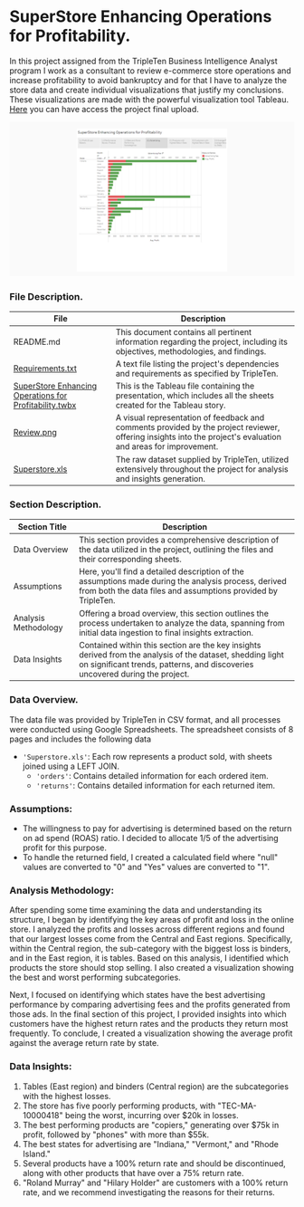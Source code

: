 # SuperStore Enhancing Operations for Profitability.

In this project assigned from the TripleTen Business Intelligence Analyst program I work as a consultant to review e-commerce store operations and increase 
profitability to avoid bankruptcy and for that I have to analyze the store data and create individual visualizations that justify my conclusions. These 
visualizations are made with the powerful visualization tool Tableau. [Here](https://public.tableau.com/app/profile/sebastian.rolin.guerra/viz/Project-SavingSuperStore-/Project-SavingSuperStore-#1) 
you can have access the project final upload.

[<img src="https://github.com/SebastianRolin/Portfolio/blob/main/Extra%20Resources/SuperStore%20Enhancing%20Operations%20for%20Profitability.png">](https://public.tableau.com/app/profile/sebastian.rolin.guerra/viz/Project-SavingSuperStore-/Project-SavingSuperStore-#1)


### File Description.

| File | Description |
| ----------- |----------- |
| README.md  | This document contains all pertinent information regarding the project, including its objectives, methodologies, and findings. |
| [Requirements.txt](https://github.com/SebastianRolin/Portfolio/blob/main/SuperStore%20Enhancing%20Operations%20for%20Profitability/Requirements.txt) | A text file listing the project's dependencies and requirements as specified by TripleTen. |
| [SuperStore Enhancing Operations for Profitability.twbx](https://github.com/SebastianRolin/Portfolio/blob/main/SuperStore%20Enhancing%20Operations%20for%20Profitability/SuperStore%20Enhancing%20Operations%20for%20Profitability.twbx) | This is the Tableau file containing the presentation, which includes all the sheets created for the Tableau story.|
| [Review.png](https://github.com/SebastianRolin/Portfolio/blob/main/SuperStore%20Enhancing%20Operations%20for%20Profitability/Review.png) | A visual representation of feedback and comments provided by the project reviewer, offering insights into the project's evaluation and areas for improvement.  |
| [Superstore.xls](https://github.com/SebastianRolin/Portfolio/blob/main/SuperStore%20Enhancing%20Operations%20for%20Profitability/Superstore.xls) | The raw dataset supplied by TripleTen, utilized extensively throughout the project for analysis and insights generation. |

### Section Description.

| Section Title | Description |
| ----------- |----------- |
| Data Overview | This section provides a comprehensive description of the data utilized in the project, outlining the files and their corresponding sheets. |
| Assumptions | Here, you'll find a detailed description of the assumptions made during the analysis process, derived from both the data files and assumptions provided by TripleTen. |
| Analysis Methodology | Offering a broad overview, this section outlines the process undertaken to analyze the data, spanning from initial data ingestion to final insights extraction. |
| Data Insights | Contained within this section are the key insights derived from the analysis of the dataset, shedding light on significant trends, patterns, and discoveries uncovered during the project. |

### Data Overview.
The data file was provided by TripleTen in CSV format, and all processes were conducted using Google Spreadsheets. 
The spreadsheet consists of 8 pages and includes the following data

- `'Superstore.xls'`: Each row represents a product sold, with sheets joined using a LEFT JOIN.
    - `'orders'`: Contains detailed information for each ordered item.
    - `'returns'`: Contains detailed information for each returned item.


### Assumptions:
- The willingness to pay for advertising is determined based on the return on ad spend (ROAS) ratio. I decided to allocate 1/5 of the advertising profit
for this purpose. 
- To handle the returned field, I created a calculated field where "null" values are converted to "0" and "Yes" values are converted to "1".


### Analysis Methodology:
After spending some time examining the data and understanding its structure, I began by identifying the key areas of profit and loss in the online store. I analyzed 
the profits and losses across different regions and found that our largest losses come from the Central and East regions. Specifically, within the Central region, 
the sub-category with the biggest loss is binders, and in the East region, it is tables. Based on this analysis, I identified which products the store should stop 
selling. I also created a visualization showing the best and worst performing subcategories.

Next, I focused on identifying which states have the best advertising performance by comparing advertising fees and the profits generated from those ads. In the 
final section of this project, I provided insights into which customers have the highest return rates and the products they return most frequently. To conclude, 
I created a visualization showing the average profit against the average return rate by state. 


### Data Insights:
1. Tables (East region) and binders (Central region) are the subcategories with the highest losses.
2. The store has five poorly performing products, with "TEC-MA-10000418" being the worst, incurring over $20k in losses.
3. The best performing products are "copiers," generating over $75k in profit, followed by "phones" with more than $55k.
4. The best states for advertising are "Indiana," "Vermont," and "Rhode Island."
5. Several products have a 100% return rate and should be discontinued, along with other products that have over a 75% return rate.
6. "Roland Murray" and "Hilary Holder" are customers with a 100% return rate, and we recommend investigating the reasons for their returns.
